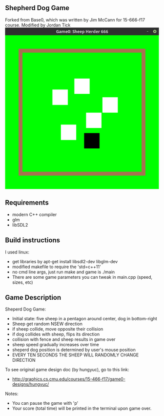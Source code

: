 ## Shepherd Dog Game
Forked from Base0, which was written by Jim McCann for 15-666-f17 course.
Modified by Jordan Tick
![alt text](https://raw.githubusercontent.com/jrtick/15-466-f17-base0/master/screenshot.png)

## Requirements
 - modern C++ compiler
 - glm
 - libSDL2

## Build instructions
I used linux:
 - get libraries by apt-get install libsdl2-dev libglm-dev
 - modified makefile to require the 'std=c++11'
 - no cmd line args, just run make and game is ./main
 - There are some game parameters you can tweak in main.cpp (speed, sizes, etc)

## Game Description
Sheperd Dog Game:
 - Initial state: five sheep in a pentagon around center, dog in bottom-right
 - Sheep get random NSEW direction
 - if sheep collide, move opposite their collision
 - if dog collides with sheep, flips its direction
 - collision with fence and sheep results in game over
 - sheep speed gradually increases over time
 - sheperd dog position is determined by user's mouse position
 - EVERY TEN SECONDS THE SHEEP WILL RANDOMLY CHANGE DIRECTION

To see original game design doc (by hungyuc), go to this link:
 - http://graphics.cs.cmu.edu/courses/15-466-f17/game0-designs/hungyuc/

Notes:
 - You can pause the game with 'p'
 - Your score (total time) will be printed in the terminal upon game over.

